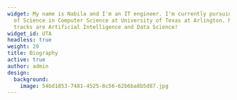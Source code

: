 ```yaml
---
widget: My name is Nabila and I'm an IT engineer. I'm currently pursuing Master
  of Science in Computer Science at University of Texas at Arlington. My major
  tracks are Artificial Intelligence and Data Science!
widget_id: UTA
headless: true
weight: 20
title: Biography
active: true
author: admin
design:
  background:
    image: 54bd1853-7481-4525-8c56-62b6ba8b5d87.jpg
---
```

